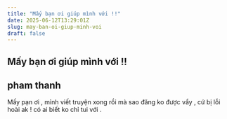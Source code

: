 ```yaml
---
title: "Mấy bạn ơi giúp mình với !!"
date: 2025-06-12T13:29:01Z
slug: may-ban-oi-giup-minh-voi
draft: false
---
```


## Mấy bạn ơi giúp mình với !!

## pham thanh

Mấy pạn ơi , mỉnh viết truyện xong rồi mà sao đăng ko được vẩy , cứ bị lỗi hoài ak ! có ai biết ko chỉ tui với .